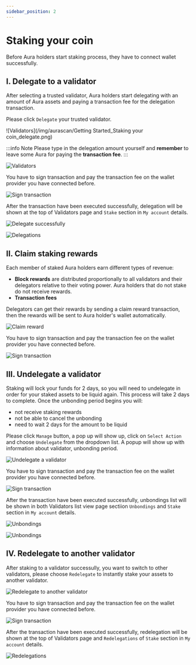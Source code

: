 ```yaml
---
sidebar_position: 2
---
```


# Staking your coin

Before Aura holders start staking process, they have to connect wallet successfully.

## I. Delegate to a validator

After selecting a trusted validator, Aura holders start delegating with an amount of Aura assets and paying a transaction fee for the delegation transaction.

Please click `Delegate` your trusted validator.

![Validators](/img/aurascan/Getting Started_Staking your coin_delegate.png)

:::info Note
Please type in the delegation amount yourself and **remember** to leave some Aura for paying the **transaction fee**.
:::

![Validators](/img/aurascan/Delegate_more.png)

You have to sign transaction and pay the transaction fee on the wallet provider you have connected before.

![Sign transaction](/img/aurascan/sign_txn.PNG)

After the transaction have been executed successfully, delegation will be shown at the top of Validators page and `Stake` section in `My account` details.

![Delegate successfully](/img/aurascan/Getting_Started_Staking_your_coin_delegate_successfully.png)

![Delegations](/img/aurascan/Getting_Started_Manage_your_Account_Stake.png)


## II. Claim staking rewards

Each member of staked Aura holders earn different types of revenue:
- **Block rewards** are distributed proportionally to all validators and their delegators relative to their voting power. Aura holders that do not stake do not receive rewards.
- **Transaction fees**

Delegators can get their rewards by sending a claim reward transaction, then the rewards will be sent to Aura holder's wallet automatically.

![Claim reward](/img/aurascan/Getting_Started_Staking_your_coin_Claim_Reward.png)

You have to sign transaction and pay the transaction fee on the wallet provider you have connected before.

![Sign transaction](/img/aurascan/sign_txn_claim_reward.png)



## III. Undelegate a validator

Staking will lock your funds for 2 days, so you will need to undelegate in order for your staked assets to be liquid again. This process will take 2 days to complete. Once the unbonding period begins you will:
- not receive staking rewards
- not be able to cancel the unbonding
- need to wait 2 days for the amount to be liquid

Please click `Manage` button, a pop up will show up, click on `Select Action` and choose `Undelegate` from the dropdown list.
A popup will show up with information about validator, unbonding period.

![Undelegate a validator](/img/aurascan/Getting_Started_Staking_your_coin_Undelegate.png)

You have to sign transaction and pay the transaction fee on the wallet provider you have connected before.

![Sign transaction](/img/aurascan/sign_txn.PNG)

After the transaction have been executed successfully, unbondings list will be shown in both Validators list view page sectiion `Unbondings` and `Stake` section in `My account` details.

![Unbondings](/img/aurascan/Getting_Started_Staking_your_coin_unbonding_1.png)

![Unbondings](/img/aurascan/Getting_Started_Staking_your_coin_unbonding_2.png)


## IV. Redelegate to another validator

After staking to a validator successully, you want to switch to other validators, please choose `Redelegate` to instantly stake your assets to another validator.

![Redelegate to another validator](/img/aurascan/Getting_Started_Staking_your_coin_Redelegate.png)

You have to sign transaction and pay the transaction fee on the wallet provider you have connected before.

![Sign transaction](/img/aurascan/sign_txn_redelegate.PNG)

After the transaction have been executed successfully, redelegation will be shown at the top of Validators page and `Redelegations` of `Stake` section in `My account` details.

![Redelegations](/img/aurascan/Getting_Started_Staking_your_coin_Redelegate_1.png)


